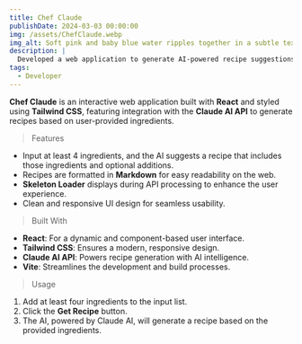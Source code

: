 ```yaml
---
title: Chef Claude
publishDate: 2024-03-03 00:00:00
img: /assets/ChefClaude.webp
img_alt: Soft pink and baby blue water ripples together in a subtle texture.
description: |
  Developed a web application to generate AI-powered recipe suggestions based on at least four user-provided ingredients.
tags:
  - Developer
---
```


**Chef Claude** is an interactive web application built with **React** and styled using **Tailwind CSS**, featuring integration with the **Claude AI API** to generate recipes based on user-provided ingredients.

> Features

- Input at least 4 ingredients, and the AI suggests a recipe that includes those ingredients and optional additions.
- Recipes are formatted in **Markdown** for easy readability on the web.
- **Skeleton Loader** displays during API processing to enhance the user experience.
- Clean and responsive UI design for seamless usability.

> Built With

- **React**: For a dynamic and component-based user interface.
- **Tailwind CSS**: Ensures a modern, responsive design.
- **Claude AI API**: Powers recipe generation with AI intelligence.
- **Vite**: Streamlines the development and build processes.

> Usage

1. Add at least four ingredients to the input list.
2. Click the **Get Recipe** button.
3. The AI, powered by Claude AI, will generate a recipe based on the provided ingredients.
